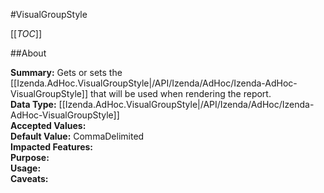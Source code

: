 #VisualGroupStyle

[[_TOC_]]

##About

**Summary:** Gets or sets the [[Izenda.AdHoc.VisualGroupStyle|/API/Izenda/AdHoc/Izenda-AdHoc-VisualGroupStyle]] that will be used when rendering the report.  
**Data Type:** [[Izenda.AdHoc.VisualGroupStyle|/API/Izenda/AdHoc/Izenda-AdHoc-VisualGroupStyle]]  
**Accepted Values:**   
**Default Value:** CommaDelimited  
**Impacted Features:**   
**Purpose:**   
**Usage:**   
**Caveats:**   


